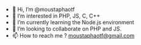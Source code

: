- 👋 Hi, I’m @moustaphaotf
- 👀 I’m interested in PHP, JS, C, C++
- 🌱 I’m currently learning the Node.js environment
- 💞️ I’m looking to collaborate on PHP and JS.
- 📫 How to reach me ? moustaphaotf@gmail.com

<!---
moustaphaotf/moustaphaotf is a ✨ special ✨ repository because its `README.md` (this file) appears on your GitHub profile.
You can click the Preview link to take a look at your changes.
--->
